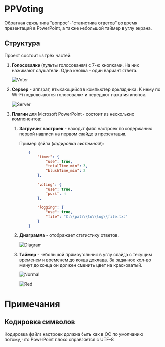 # PPVoting
Обратная связь типа "вопрос"-"статистика ответов" во время презентаций в PowerPoint, а также небольшой таймер в углу экрана.


## Структура

Проект состоит из трёх частей:

1. **Голосовалки** (пульты голосования) с 7-ю кнопками. На них нажимают слушатели. Одна кнопка - один вариант ответа.

    ![Voter]()
    
2. **Сервер** - аппарат, втыкающийся в компьютер докладчика. К нему по Wi-Fi подключаются голосовалки и передают нажатия кнопок.

    ![Server]()

3. **Плагин** для Microsoft PowerPoint - состоит из нескольких компонентов:

    1. **Загрузчик настроек** - находит файл настроек по содержанию первой надписи на первом слайде в презентации.
    
        Пример файла (*кодировка системная!*):
    
        ```json
            {
                "timer": {
                    "use": true,
                    "totalTime_min": 3, 
                    "blushTime_min": 2
                },  
                
                "voting": {
                    "use": true,
                    "port": 4
                },
                
                "logging": {
                    "use": true,
                    "file": "C:\\path\\to\\log\\file.txt"
                }
            }
        ```

    2. **Диаграмма** - отображает статистику ответов.

        ![Diagram]()
    
    3. **Таймер** - небольшой прямоугольник в углу слайда с текущим временем и временем до конца доклада. За заданное кол-во минут до конца он должен сменить цвет на красноватый.

        ![Normal]()
        
        ![Red]()
        
# Примечания

## Кодировка символов
Кодировка файла настроек должна быть как в ОС по умолчанию потому, что PowerPoint плохо справляется с UTF-8 

